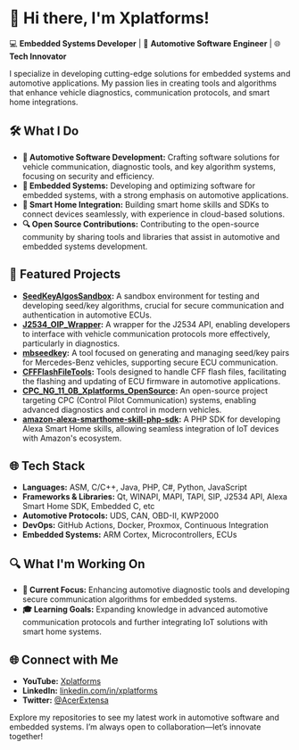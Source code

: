 # 👋 Hi there, I'm Xplatforms!

💻 **Embedded Systems Developer** | 🚗 **Automotive Software Engineer** | 🌐 **Tech Innovator**

I specialize in developing cutting-edge solutions for embedded systems and automotive applications. My passion lies in creating tools and algorithms that enhance vehicle diagnostics, communication protocols, and smart home integrations.

## 🛠️ What I Do

- **🚗 Automotive Software Development:** Crafting software solutions for vehicle communication, diagnostic tools, and key algorithm systems, focusing on security and efficiency.
- **🔧 Embedded Systems:** Developing and optimizing software for embedded systems, with a strong emphasis on automotive applications.
- **📡 Smart Home Integration:** Building smart home skills and SDKs to connect devices seamlessly, with experience in cloud-based solutions.
- **🔍 Open Source Contributions:** Contributing to the open-source community by sharing tools and libraries that assist in automotive and embedded systems development.

## 📂 Featured Projects

- **[SeedKeyAlgosSandbox](https://github.com/Xplatforms/SeedKeyAlgosSandbox):** A sandbox environment for testing and developing seed/key algorithms, crucial for secure communication and authentication in automotive ECUs.
- **[J2534_OIP_Wrapper](https://github.com/Xplatforms/J2534_OIP_Wrapper):** A wrapper for the J2534 API, enabling developers to interface with vehicle communication protocols more effectively, particularly in diagnostics.
- **[mbseedkey](https://github.com/Xplatforms/mbseedkey):** A tool focused on generating and managing seed/key pairs for Mercedes-Benz vehicles, supporting secure ECU communication.
- **[CFFFlashFileTools](https://github.com/Xplatforms/CFFFlashFileTools):** Tools designed to handle CFF flash files, facilitating the flashing and updating of ECU firmware in automotive applications.
- **[CPC_NG_11_0B_Xplatforms_OpenSource](https://github.com/Xplatforms/CPC_NG_11_0B_Xplatforms_OpenSource):** An open-source project targeting CPC (Control Pilot Communication) systems, enabling advanced diagnostics and control in modern vehicles.
- **[amazon-alexa-smarthome-skill-php-sdk](https://github.com/Xplatforms/amazon-alexa-smarthome-skill-php-sdk):** A PHP SDK for developing Alexa Smart Home skills, allowing seamless integration of IoT devices with Amazon's ecosystem.

## 🌐 Tech Stack

- **Languages:** ASM, C/C++, Java, PHP, C#, Python, JavaScript
- **Frameworks & Libraries:** Qt, WINAPI, MAPI, TAPI, SIP, J2534 API, Alexa Smart Home SDK, Embedded C, etc
- **Automotive Protocols:** UDS, CAN, OBD-II, KWP2000
- **DevOps:** GitHub Actions, Docker, Proxmox, Continuous Integration
- **Embedded Systems:** ARM Cortex, Microcontrollers, ECUs

## 🔍 What I'm Working On

- **💼 Current Focus:** Enhancing automotive diagnostic tools and developing secure communication algorithms for embedded systems.
- **🎓 Learning Goals:** Expanding knowledge in advanced automotive communication protocols and further integrating IoT solutions with smart home systems.

## 🌐 Connect with Me

- **YouTube:** [Xplatforms](https://www.youtube.com/@DzianisShman)
- **LinkedIn:** [linkedin.com/in/xplatforms](https://linkedin.com/in/xplatforms)
- **Twitter:** [@AcerExtensa](https://twitter.com/AcerExtensa)

Explore my repositories to see my latest work in automotive software and embedded systems. I’m always open to collaboration—let’s innovate together!


<!--
**Xplatforms/Xplatforms** is a ✨ _special_ ✨ repository because its `README.md` (this file) appears on your GitHub profile.

Here are some ideas to get you started:

- 🔭 I’m currently working on ...
- 🌱 I’m currently learning ...
- 👯 I’m looking to collaborate on ...
- 🤔 I’m looking for help with ...
- 💬 Ask me about ...
- 📫 How to reach me: ...
- 😄 Pronouns: ...
- ⚡ Fun fact: ...
-->

